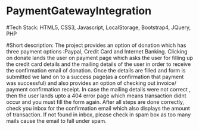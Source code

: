 # PaymentGatewayIntegration


#Tech Stack:
HTML5, CSS3, Javascript, LocalStorage, Bootstrap4, JQuery, PHP


#Short description:
The project provides an option of donation which has three payment options :Paypal, Credit Card and Internet Banking. Clicking on donate lands the user on payment
page which asks the user for filling up the credit card details and the mailing details of the user in order to receive the confirmation email of donation.
Once the details are filled and form is submitted we land on to a success page(as a confirmation that payment was successful) and also provides an option of checking out
invoice/ payment confirmation receipt. In case the mailing details were not correct , then the user lands upto a 404 error page which means transaction didnt occur and you
must fill the form again. After all steps are done correctly, check you inbox for the confirmation email which also displays the amount of transaction. If not found in inbox, 
please check in spam box as too many mails cause the email to fall under spam. 

